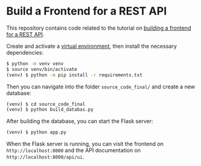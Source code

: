 # Build a Frontend for a REST API

This repository contains code related to the tutorial on [building a frontend for a REST API](https://realpython.com/build-a-rest-api-frontend/).

Create and activate a [virtual environment](https://realpython.com/python-virtual-environments-a-primer/), then install the necessary dependencies:

```sh
$ python -m venv venv
$ source venv/bin/activate
(venv) $ python -m pip install -r requirements.txt
```

Then you can navigate into the folder `source_code_final/` and create a new database:

```sh
(venv) $ cd source_code_final
(venv) $ python build_databas.py
```

After building the database, you can start the Flask server:

```sh
(venv) $ python app.py
```

When the Flask server is running, you can visit the frontend on `http://localhost:8000` and the API documentation on `http://localhost:8000/api/ui`.
